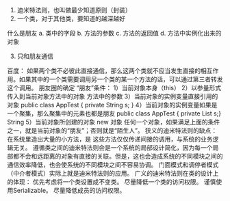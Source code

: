 1. 迪米特法则，也叫做最少知道原则（封装）
2. 一个类，对于其他类，要知道的越深越好


什么是朋友
a. 类中的字段
b. 方法的参数
c. 方法的返回值
d. 方法中实例化出来的对象

3. 只和朋友通信


百度：
如果两个类不必彼此直接通信，那么这两个类就不应当发生直接的相互作用。如果其中的一个类需要调用另一个类的某一个方法的话，可以通过第三者转发这个调用。
朋友圈的确定
“朋友”条件：
1）当前对象本身（this）
2）以参量形式传入到当前对象方法中的对象   方法中的参数
3）当前对象的实例变量直接引用的对象      public class AppTest { private String s; }
4）当前对象的实例变量如果是一个聚集，那么聚集中的元素也都是朋友  public class AppTest { private List<String> s;}  String
5）当前对象所创建的对象   new 对象
任何一个对象，如果满足上面的条件之一，就是当前对象的“朋友”；否则就是“陌生人”。
狭义的迪米特法则的缺点：
在系统里造出大量的小方法，是 这些方法仅仅传递间接的调用，与系统的业务逻辑无关。
遵循类之间的迪米特法则会是一个系统的局部设计简化，因为每一个局部都不会和远距离的对象有直接的关联。但是，这也会造成系统的不同模块之间的通信效率降低，也会使系统的不同模块之间不容易协调。
门面模式和调停者模式（中介者模式）实际上就是迪米特法则的应用。
广义的迪米特法则在类的设计上的体现：
优先考虑将一个类设置成不变类。
尽量降低一个类的访问权限。
谨慎使用Serializable。
尽量降低成员的访问权限。